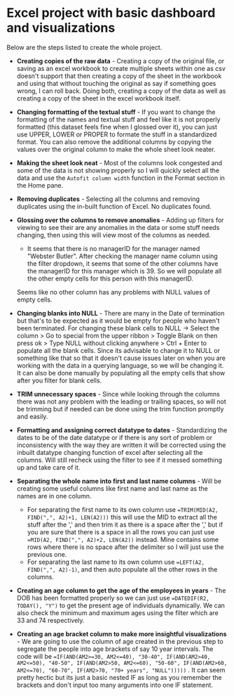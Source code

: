 # Excel project with basic dashboard and visualizations

Below are the steps listed to create the whole project.

- **Creating copies of the raw data** - Creating a copy of the original file, or saving as an excel workbook to create multiple sheets within one as csv doesn't support that then creating a copy of the sheet in the workbook and using that without touching the original as say if something goes wrong, I can roll back. Doing both, creating a copy of the data as well as creating a copy of the sheet in the excel workbook itself.

- **Changing formatting of the textual stuff** - If you want to change the formatting of the names and textual stuff and feel like it is not properly formatted (this dataset feels fine when I glossed over it), you can just use UPPER, LOWER or PROPER to formate the stuff in a standardized format. You can also remove the additional columns by copying the values over the original column to make the whole sheet look neater.

- **Making the sheet look neat** - Most of the columns look congested and some of the data is not showing properly so I will quickly select all the data and use the `Autofit column width` function in the Format section in the Home pane.

- **Removing duplicates** - Selecting all the columns and removing duplicates using the in-built function of Excel.
    No duplicates found.

- **Glossing over the columns to remove anomalies** - Adding up filters for viewing to see their are any anomalies in the data or some stuff needs changing, then using this will view most of the columns as needed.
    - It seems that there is no managerID for the manager named "Webster Butler". After checking the manager name column using the filter dropdown, it seems that some of the other columns have the managerID for this manager which is 39. So we will populate all the other empty cells for this person with this managerID.

    Seems like no other column has any problems with NULL values of empty cells.
    
- **Changing blanks into NULL** - There are many in the Date of termination but that's to be expected as it would be empty for people who haven't been terminated. 
    For changing these blank cells to NULL -> Select the column > Go to special from the upper ribbon > Toggle Blank on then press ok > Type NULL without clicking anywhere > Ctrl + Enter to populate all the blank cells.
 Since its advisable to change it to NULL or something like that so that it doesn't cause issues later on when you are working with the data in a querying language, so we will be changing it. It can also be done manually by populating all the empty cells that show after you filter for blank cells.

- **TRIM unnecessary spaces** - Since while looking through the columns there was not any problem with the leading or trailing spaces, so will not be trimming but if needed can be done using the trim function promptly and easily.

- **Formatting and assigning correct datatype to dates** - Standardizing the dates to be of the date datatype or if there is any sort of problem or inconsistency with the way they are written it will be corrected using the inbuilt datatype changing function of excel after selecting all the columns. Will still recheck using the filter to see if it messed something up and take care of it.

- **Separating the whole name into first and last name columns** - Will be creating some useful columns like first name and last name as the names are in one column.
    - For separating the first name to its own column use `=TRIM(MID(A2, FIND(",", A2)+1, LEN(A2)))` this will use the MID to extract all the stuff after the ',' and then trim it as there is a space after the ',' but if you are sure that there is a space in all the rows you can just use `=MID(A2, FIND(",", A2)+2, LEN(A2))` instead. Mine contains some rows where there is no space after the delimiter so I will just use the previous one.
    - For separating the last name to its own column use `=LEFT(A2, FIND(",", A2)-1)`, and then auto populate all the other rows in the columns.

- **Creating an age column to get the age of the employees in years** - The DOB has been formatted properly so we can just use `=DATEDIF(R2, TODAY(), "Y")` to get the present age of individuals dynamically. We can also check the minimum and maximum ages using the filter which are 33 and 74 respectively.

- **Creating an age bracket column to make more insightful visualizations** - We are going to use the column of age created in the previous step to segregate the people into age brackets of say 10 year intervals. The code will be `=IF(AND(AM2>=30, AM2<=40), "30-40", IF(AND(AM2>40, AM2<=50), "40-50", IF(AND(AM2>50, AM2<=60), "50-60", IF(AND(AM2>60, AM2<=70), "60-70", IF(AM2>70, "70+ years", "NULL")))))` . It can seem pretty hectic but its just a basic nested IF as long as you remember the brackets and don't input too many arguments into one IF statement.

